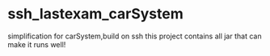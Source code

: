# ssh_lastexam_carSystem
simplification for carSystem,build on ssh
this project contains all jar that can make it runs well!
